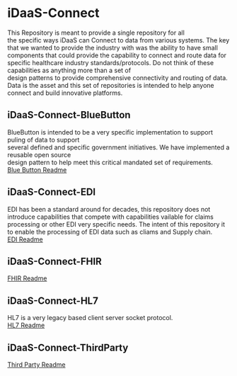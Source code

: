 # iDaaS-Connect
This Repository is meant to provide a single repository for all  
the specific ways iDaaS can Connect to data from various systems. The key that we wanted to provide the industry
with was the ability to have small components that could provide the capability to
connect and route data for specific healthcare industry standards/protocols.
Do not think of these capabilities as anything more than a set of  
design patterns to provide comprehensive connectivity and routing of data.
Data is the asset and this set of repositories is intended to help anyone connect and
build innovative platforms.


## iDaaS-Connect-BlueButton
BlueButton is intended to be a very specific implementation to support puling of data to support  
several defined and specific government initiatives. We have implemented a reusable open source  
design pattern to help meet this critical mandated set of requirements.
<br>
[Blue Button Readme](iDaaS-Connect-BlueButton/README.md)
## iDaaS-Connect-EDI
EDI has been a standard around for decades, this repository does not introduce capabilities that compete
with capabilities vailable for claims processing or other EDI very specific needs. The intent
of this repository it to enable the processing of EDI data such as cliams and
Supply chain.<br>
[EDI Readme](iDaaS-Connect-EDI/README.md)
## iDaaS-Connect-FHIR
[FHIR Readme](iDaaS-Connect-FHIR/README.md)
## iDaaS-Connect-HL7
HL7 is a very legacy based client server socket protocol.
<br>
[HL7 Readme](iDaaS-Connect-HL7/README.md)
## iDaaS-Connect-ThirdParty
[Third Party Readme](iDaaS-Connect-ThirdParty/README.md)
